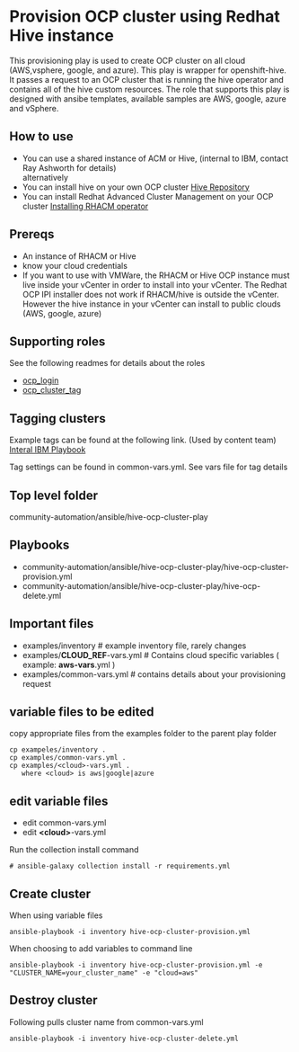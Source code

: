 # Provision OCP cluster using Redhat Hive instance

This provisioning play is used to create OCP cluster on all cloud (AWS,vsphere, google, and azure).  This play is wrapper for openshift-hive.  It passes a request to an OCP cluster that is running the hive operator and contains all of the hive custom resources.  The role that supports this play is designed with ansibe templates, available samples are AWS, google, azure and vSphere.

## How to use

- You can use a shared instance of ACM or Hive, (internal to IBM, contact Ray Ashworth for details)  
alternatively
- You can install hive on your own OCP cluster [Hive Repository](https://github.com/openshift/hive)
- You can install Redhat Advanced Cluster Management on your OCP cluster [Installing RHACM operator](https://access.redhat.com/documentation/en-us/red_hat_advanced_cluster_management_for_kubernetes/2.0/html-single/install/index#installing-red-hat-advanced-cluster-management-from-the-console)

## Prereqs

- An instance of RHACM or Hive
- know your cloud credentials
- If you want to use with VMWare, the RHACM or Hive OCP instance must live inside your vCenter in order to install into your vCenter. The Redhat OCP IPI installer does not work if RHACM/hive is outside the vCenter.  However the hive instance in your vCenter can install to public clouds (AWS, google, azure)

## Supporting roles

See the following readmes for details about the roles

- [ocp_login](https://https://github.com/IBM/community-automation/blob/provision-ocp-cluster/ansible/provision-ocp-cluster-play/readme.md)
- [ocp_cluster_tag](https://github.com/rayashworth/community-automation/blob/provision-ocp-cluster/ansible/provision-ocp-cluster-play/readme.md)

## Tagging clusters

Example tags can be found at the following link.  (Used by content team)
[Interal IBM Playbook](https://playbook.cloudpaklab.ibm.com/public-cloud-management/#Info_Needed_for_Tags)

Tag settings can be found in common-vars.yml. See vars file for tag details

## Top level folder

community-automation/ansible/hive-ocp-cluster-play

## Playbooks

- community-automation/ansible/hive-ocp-cluster-play/hive-ocp-cluster-provision.yml
- community-automation/ansible/hive-ocp-cluster-play/hive-ocp-delete.yml


## Important files

- examples/inventory  # example inventory file, rarely changes
- examples/**CLOUD_REF**-vars.yml # Contains cloud specific variables ( example: **aws-vars**.yml )
- examples/common-vars.yml # contains details about your provisioning request

## variable files to be edited

copy appropriate files from the examples folder to the parent play folder

```
cp exampeles/inventory .
cp examples/common-vars.yml .
cp examples/<cloud>-vars.yml .
   where <cloud> is aws|google|azure
```

## edit variable files

- edit common-vars.yml
- edit **\<cloud\>**-vars.yml

Run the collection install command
```
# ansible-galaxy collection install -r requirements.yml
```

## Create cluster

When using variable files

```
ansible-playbook -i inventory hive-ocp-cluster-provision.yml
```

When choosing to add variables to command line

```
ansible-playbook -i inventory hive-ocp-cluster-provision.yml -e "CLUSTER_NAME=your_cluster_name" -e "cloud=aws"
```

## Destroy cluster

Following pulls cluster name from common-vars.yml

```
ansible-playbook -i inventory hive-ocp-cluster-delete.yml
```
